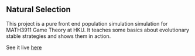 ## Natural Selection

This project is a pure front end population simulation simulation for MATH3911 Game Theory at HKU. It teaches some basics about evolutionary stable strategies and shows them in action.

See it live [here](https://davidbhan.github.io/natural-selection/)
